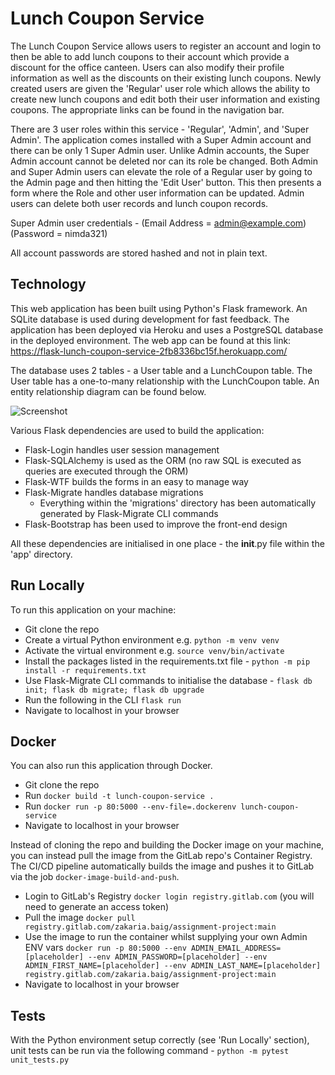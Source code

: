 # Lunch Coupon Service

The Lunch Coupon Service allows users to register an account and login to then be able to add lunch coupons to their account which provide a discount for the office canteen. Users can also modify their profile information as well as the discounts on their existing lunch coupons. Newly created users are given the 'Regular' user role which allows the ability to create new lunch coupons and edit both their user information and existing coupons. The appropriate links can be found in the navigation bar.

There are 3 user roles within this service - 'Regular', 'Admin', and 'Super Admin'. The application comes installed with a Super Admin account and there can be only 1 Super Admin user. Unlike Admin accounts, the Super Admin account cannot be deleted nor can its role be changed. Both Admin and Super Admin users can elevate the role of a Regular user by going to the Admin page and then hitting the 'Edit User' button. This then presents a form where the Role and other user information can be updated. Admin users can delete both user records and lunch coupon records.

Super Admin user credentials - (Email Address = admin@example.com) (Password = nimda321)

All account passwords are stored hashed and not in plain text.

## Technology

This web application has been built using Python's Flask framework. An SQLite database is used during development for fast feedback. The application has been deployed via Heroku and uses a PostgreSQL database in the deployed environment. The web app can be found at this link: https://flask-lunch-coupon-service-2fb8336bc15f.herokuapp.com/

The database uses 2 tables - a User table and a LunchCoupon table. The User table has a one-to-many relationship with the LunchCoupon table. An entity relationship diagram can be found below.

![Screenshot](https://github.com/zakbaig/assignment-project/assets/59240081/caf3663c-31f8-4f45-8225-31943ce38404)

Various Flask dependencies are used to build the application:

- Flask-Login handles user session management
- Flask-SQLAlchemy is used as the ORM (no raw SQL is executed as queries are executed through the ORM)
- Flask-WTF builds the forms in an easy to manage way
- Flask-Migrate handles database migrations
  - Everything within the 'migrations' directory has been automatically generated by Flask-Migrate CLI commands
- Flask-Bootstrap has been used to improve the front-end design

All these dependencies are initialised in one place - the __init__.py file within the 'app' directory.

## Run Locally

To run this application on your machine:
- Git clone the repo
- Create a virtual Python environment e.g. `python -m venv venv`
- Activate the virtual environment e.g. `source venv/bin/activate`
- Install the packages listed in the requirements.txt file - `python -m pip install -r requirements.txt`
- Use Flask-Migrate CLI commands to initialise the database - `flask db init; flask db migrate; flask db upgrade`
- Run the following in the CLI `flask run`
- Navigate to localhost in your browser

## Docker

You can also run this application through Docker.

- Git clone the repo
- Run `docker build -t lunch-coupon-service .`
- Run `docker run -p 80:5000 --env-file=.dockerenv lunch-coupon-service`
- Navigate to localhost in your browser

Instead of cloning the repo and building the Docker image on your machine, you can instead pull the image from the GitLab repo's Container Registry. The CI/CD pipeline automatically builds the image and pushes it to GitLab via the job `docker-image-build-and-push`.

- Login to GitLab's Registry `docker login registry.gitlab.com` (you will need to generate an access token)
- Pull the image `docker pull registry.gitlab.com/zakaria.baig/assignment-project:main`
- Use the image to run the container whilst supplying your own Admin ENV vars `docker run -p 80:5000 --env ADMIN_EMAIL_ADDRESS=[placeholder] --env ADMIN_PASSWORD=[placeholder] --env ADMIN_FIRST_NAME=[placeholder] --env ADMIN_LAST_NAME=[placeholder] registry.gitlab.com/zakaria.baig/assignment-project:main`
- Navigate to localhost in your browser

## Tests

With the Python environment setup correctly (see 'Run Locally' section), unit tests can be run via the following command - `python -m pytest unit_tests.py`
